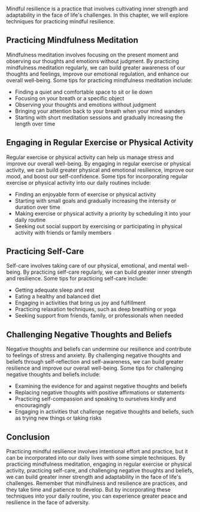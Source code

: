 
Mindful resilience is a practice that involves cultivating inner strength and adaptability in the face of life's challenges. In this chapter, we will explore techniques for practicing mindful resilience.

Practicing Mindfulness Meditation
---------------------------------

Mindfulness meditation involves focusing on the present moment and observing our thoughts and emotions without judgment. By practicing mindfulness meditation regularly, we can build greater awareness of our thoughts and feelings, improve our emotional regulation, and enhance our overall well-being. Some tips for practicing mindfulness meditation include:

* Finding a quiet and comfortable space to sit or lie down
* Focusing on your breath or a specific object
* Observing your thoughts and emotions without judgment
* Bringing your attention back to your breath when your mind wanders
* Starting with short meditation sessions and gradually increasing the length over time

Engaging in Regular Exercise or Physical Activity
-------------------------------------------------

Regular exercise or physical activity can help us manage stress and improve our overall well-being. By engaging in regular exercise or physical activity, we can build greater physical and emotional resilience, improve our mood, and boost our self-confidence. Some tips for incorporating regular exercise or physical activity into our daily routines include:

* Finding an enjoyable form of exercise or physical activity
* Starting with small goals and gradually increasing the intensity or duration over time
* Making exercise or physical activity a priority by scheduling it into your daily routine
* Seeking out social support by exercising or participating in physical activity with friends or family members

Practicing Self-Care
--------------------

Self-care involves taking care of our physical, emotional, and mental well-being. By practicing self-care regularly, we can build greater inner strength and resilience. Some tips for practicing self-care include:

* Getting adequate sleep and rest
* Eating a healthy and balanced diet
* Engaging in activities that bring us joy and fulfillment
* Practicing relaxation techniques, such as deep breathing or yoga
* Seeking support from friends, family, or professionals when needed

Challenging Negative Thoughts and Beliefs
-----------------------------------------

Negative thoughts and beliefs can undermine our resilience and contribute to feelings of stress and anxiety. By challenging negative thoughts and beliefs through self-reflection and self-awareness, we can build greater resilience and improve our overall well-being. Some tips for challenging negative thoughts and beliefs include:

* Examining the evidence for and against negative thoughts and beliefs
* Replacing negative thoughts with positive affirmations or statements
* Practicing self-compassion and speaking to ourselves kindly and encouragingly
* Engaging in activities that challenge negative thoughts and beliefs, such as trying new things or taking risks

Conclusion
----------

Practicing mindful resilience involves intentional effort and practice, but it can be incorporated into our daily lives with some simple techniques. By practicing mindfulness meditation, engaging in regular exercise or physical activity, practicing self-care, and challenging negative thoughts and beliefs, we can build greater inner strength and adaptability in the face of life's challenges. Remember that mindfulness and resilience are practices, and they take time and patience to develop. But by incorporating these techniques into your daily routine, you can experience greater peace and resilience in the face of adversity.
